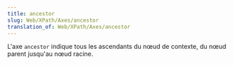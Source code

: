 ```yaml
---
title: ancestor
slug: Web/XPath/Axes/ancestor
translation_of: Web/XPath/Axes/ancestor
---
```

<p>
</p><p>L'axe <code>ancestor</code> indique tous les ascendants du nœud de contexte, du nœud parent jusqu'au nœud racine.
</p>